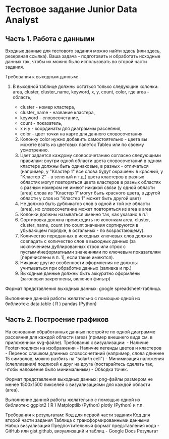 # Тестовое задание Junior Data Analyst
## Часть 1. Работа с данными
Входные данные для тестового задания можно найти здесь (или здесь, резервная ссылка).
Ваша задача - подготовить и обработать исходные данных так, чтобы их можно было использовать во второй части задания.

Требования к выходным данным:
1.  В выходной таблице должны остаться только следующие колонки: area, cluster, cluster_name, keyword, x, y, count, color, где area - область,
    - cluster - номер кластера,
    - cluster_name - название кластера,
    - keyword - словосочетание,
    - count - показатель,
    - x и y - координаты для диаграммы рассеяния,
    - color - цвет точки на карте для данного словосочетания

    2) Колонку color нужно добавить самостоятельно - цвета вы можете взять из цветовых палеток Tableu или по своему усмотрению.
    3) Цвет задается каждому словосочетанию согласно следующими правилам:
внутри одной области цвета словосочетаний в одном кластере должны быть одинаковые, в разных - отличаться (например, у "Кластер 1" все слова будут окрашены в красный, у "Кластер 2" - в зеленый и т.д.)
цвета кластеров в разных областях могут повторяться
цвета кластеров в разных областях с разным номером не имеют никакой связи (у одной области [area] слова из "Кластер 1" могут быть красного цвета, в другой области у слов из "Кластер 1" может быть другой цвет)
    3) Не должно быть дубликатов слов в одной и той же области (area), но словосочетание может повторяться из area в area
    4) Колонки должны называться именно так, как указано в п.1
    4) Сортировка должна происходить по колонкам area, cluster, cluster_name, count (по count значения сортируются в убывающем порядке, в остальных - по возрастающему).
    5) Количество переданных в исходных ключевых слов должно совпадать с количество слов в выходных данных (за исключением дублированных строк или строк с пустыми\неформатными значениями по ключевым показателям [перечислены в п. 1], если такие имеются).
    6) Никакие другие особенности оформления не должны учитываться при обработке данных (заливка и пр.)
    7) Выходные данные должны быть аккуратно оформлены (заголовки закреплены, включен фильтр)

Формат представления выходных данных: google spreadsheet-таблица.

Выполнение данной работы желательно с помощью одной из библиотек:
data.table ( R )
pandas  (Python)

## Часть 2. Построение графиков
На основании обработанных данных постройте по одной диаграмме рассеяния для каждой области (area) (пример внешнего вида см. в приложенном svg-файле).
Требования к визуализации:
    - Наличие Footer-подписи на изображении
    - Наличие легенды цветов и кластеров
    - Перенос слишком длинных словосочетаний (например, слова длиннее 15 символов, можно разбить на "solar\n cell")
    - Минимизация наложения (слепливания) подписей к друг на друга (постарайтесь сделать так, чтобы наложение было минимальным)
    - Обводка точек.

Формат представления выходных данных: png-файлы размером не менее 1500х1500 пикселей с визуализациями  для каждой области (area).

Выполнение данной работы желательно с помощью одной из библиотек:
ggplot2 ( R )
Matploptlib  (Python)
plotly (Python) и т.п.


Требования к результатам:
Код для первой части задания
Код для второй части задания
Таблица с трансформированными данными
Набор визуализаций
Предпочтительный формат представления кода - GitHub или gist.github, визуализаций и таблиц - Google Docs
Результат

